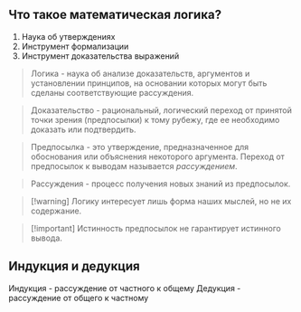 ## Что такое математическая логика?
1. Наука об утверждениях
2. Инструмент формализации
3. Инструмент доказательства выражений

> Логика - наука об анализе доказательств, аргументов и установлении принципов, на основании которых могут быть сделаны соответствующие рассуждения.

> Доказательство - рациональный, логический переход от принятой точки зрения (предпосылки) к тому рубежу, где ее необходимо доказать или подтвердить.

> Предпосылка - это утверждение, предназначенное для обоснования или объяснения некоторого аргумента. Переход от предпосылок к выводам называется *рассуждением*.

> Рассуждения - процесс получения новых знаний из предпосылок.

>[!warning] Логику интересует лишь форма наших мыслей, но не их содержание.

>[!important] Истинность предпосылок не гарантирует истинного вывода.

## Индукция и дедукция
Индукция - рассуждение от частного к общему
Дедукция - рассуждение от общего к частному